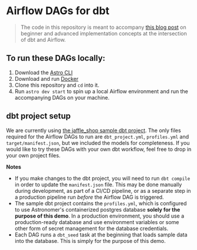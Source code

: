 # Airflow DAGs for dbt

> The code in this repository is meant to accompany [this blog post](https://astronomer.io/blog/airflow-dbt-1) on
> beginner and advanced implementation concepts at the intersection of dbt and Airflow.

## To run these DAGs locally:

1. Download the [Astro CLI](https://github.com/astronomer/astro-cli)
2. Download and run [Docker](https://docs.docker.com/docker-for-mac/install/)
3. Clone this repository and `cd` into it.
4. Run `astro dev start` to spin up a local Airflow environment and run the accompanying DAGs on your machine.

## dbt project setup

We are currently using [the jaffle_shop sample dbt project](https://github.com/fishtown-analytics/jaffle_shop). 
The only files required for the Airflow DAGs to run are `dbt_project.yml`, `profiles.yml` and 
`target/manifest.json`, but we included the models for completeness. If you would like to try these DAGs with 
your own dbt workflow, feel free to drop in your own project files.


**Notes** 
- If you make changes to the dbt project, you will need to run `dbt compile` in order to update the `manifest.json` file. 
This may be done manually during development, as part of a CI/CD pipeline, or as a separate step in a production pipeline 
run *before* the Airflow DAG is triggered.
- The sample dbt project contains the `profiles.yml`, which is configured to use Astronomer's 
containerized postgres database **solely for the purpose of this demo**. In a production environment, you should use a 
production-ready database and use environment variables or some other form of secret management for the database 
credentials.
- Each DAG runs a `dbt_seed` task at the beginning that loads sample data into the database. This is simply for the
purpose of this demo.
